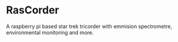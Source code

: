 # RasCorder
A raspberry pi based star trek tricorder with emmision spectrometre, environmental monitoring and more.
